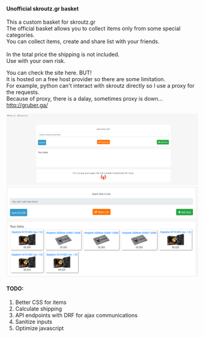 <h4>Unofficial skroutz.gr basket</h4>
This a custom basket for skroutz.gr
<br>
The official basket allows you to collect items only from some special categories.<br> 
You can collect items, create and share list with your friends.<br>
<br>
In the total price the shipping is not included.
<br>
Use with your own risk.

You can check the site here. BUT!<br>
It is hosted on a free host provider so there are some limitation. <br>
For example, python can't interact with skroutz directly so I use a proxy for the requests.<br>
Because of proxy, there is a dalay, sometimes proxy is down...
http://gruber.ga/ <br>

![](screenshots/1.png)
![](screenshots/2.png)

<h4>TODO:</h4>
<ol>
	<li>Better CSS for items</li>
	<li>Calculate shipping</li>
	<li>API endpoints with DRF for ajax communications</li>
	<li>Sanitize inputs</li>
	<li>Optimize javascript</li>
</ol>
